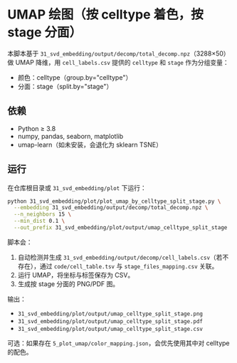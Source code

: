 # UMAP 绘图（按 celltype 着色，按 stage 分面）

本脚本基于 `31_svd_embedding/output/decomp/total_decomp.npz`（3288×50）做 UMAP 降维，用 `cell_labels.csv` 提供的 `celltype` 和 `stage` 作为分组变量：

- 颜色：celltype（group.by="celltype"）
- 分面：stage（split.by="stage"）

## 依赖

- Python ≥ 3.8
- numpy, pandas, seaborn, matplotlib
- umap-learn（如未安装，会退化为 sklearn TSNE）

## 运行

在仓库根目录或 `31_svd_embedding/plot` 下运行：

```bash
python 31_svd_embedding/plot/plot_umap_by_celltype_split_stage.py \
  --embedding 31_svd_embedding/output/decomp/total_decomp.npz \
  --n_neighbors 15 \
  --min_dist 0.1 \
  --out_prefix 31_svd_embedding/plot/output/umap_celltype_split_stage
```

脚本会：

1. 自动检测并生成 `31_svd_embedding/output/decomp/cell_labels.csv`（若不存在），通过 `code/cell_table.tsv` 与 `stage_files_mapping.csv` 关联。
2. 运行 UMAP，将坐标与标签保存为 CSV。
3. 生成按 stage 分面的 PNG/PDF 图。

输出：

- `31_svd_embedding/plot/output/umap_celltype_split_stage.png`
- `31_svd_embedding/plot/output/umap_celltype_split_stage.pdf`
- `31_svd_embedding/plot/output/umap_celltype_split_stage.csv`

可选：如果存在 `5_plot_umap/color_mapping.json`，会优先使用其中对 celltype 的配色。
